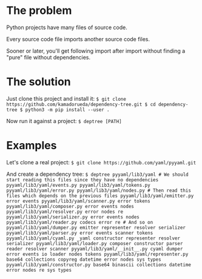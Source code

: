 # The problem
Python projects have many files of source code.

Every source code file imports another source code files.

Sooner or later, you'll get following import after import
without finding a "pure" file without dependencies.

# The solution

Just clone this project and install it:
`
$ git clone https://github.com/kamadorueda/dependency-tree.git
$ cd dependency-tree
$ python3 -m pip install --user .
`

Now run it against a project:
`
$ deptree [PATH]
`

# Examples
Let's clone a real project:
`
$ git clone https://github.com/yaml/pyyaml.git
`

And create a dependency tree:
`
$ deptree pyyaml/lib3/yaml
    # We should start reading this files since they have no dependencies
    pyyaml/lib3/yaml/events.py
    pyyaml/lib3/yaml/tokens.py
    pyyaml/lib3/yaml/error.py
    pyyaml/lib3/yaml/nodes.py
    # Then read this files which depends on the previous files
    pyyaml/lib3/yaml/emitter.py
        error
        events
    pyyaml/lib3/yaml/scanner.py
        error
        tokens
    pyyaml/lib3/yaml/composer.py
        error
        events
        nodes
    pyyaml/lib3/yaml/resolver.py
        error
        nodes
        re
    pyyaml/lib3/yaml/serializer.py
        error
        events
        nodes
    pyyaml/lib3/yaml/reader.py
        codecs
        error
        re
    # And so on
    pyyaml/lib3/yaml/dumper.py
        emitter
        representer
        resolver
        serializer
    pyyaml/lib3/yaml/parser.py
        error
        events
        scanner
        tokens
    pyyaml/lib3/yaml/cyaml.py
        _yaml
        constructor
        representer
        resolver
        serializer
    pyyaml/lib3/yaml/loader.py
        composer
        constructor
        parser
        reader
        resolver
        scanner
    pyyaml/lib3/yaml/__init__.py
        cyaml
        dumper
        error
        events
        io
        loader
        nodes
        tokens
    pyyaml/lib3/yaml/representer.py
        base64
        collections
        copyreg
        datetime
        error
        nodes
        sys
        types
    pyyaml/lib3/yaml/constructor.py
        base64
        binascii
        collections
        datetime
        error
        nodes
        re
        sys
        types
`
